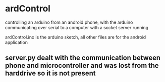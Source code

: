 # ardControl
controlling an arduino from an android phone, with the arduino communicating over serial to a computer with a socket server running


ardControl.ino is the arduino sketch, all other files are for the android application

## server.py dealt with the communication between phone and microcontroller and was lost from the harddrive so it is not present
